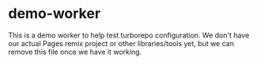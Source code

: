 # demo-worker

This is a demo worker to help test turborepo configuration. We don't have our actual Pages remix project or other libraries/tools yet, but we can remove this file once we have it working.
